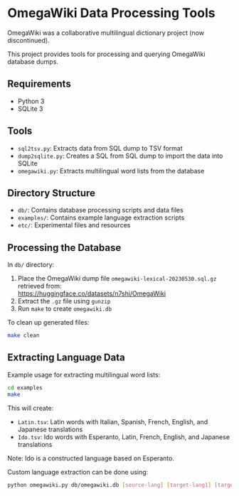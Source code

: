 # OmegaWiki Data Processing Tools

OmegaWiki was a collaborative multilingual dictionary project (now discontinued).

This project provides tools for processing and querying OmegaWiki database dumps.

## Requirements

- Python 3
- SQLite 3

## Tools

- `sql2tsv.py`: Extracts data from SQL dump to TSV format
- `dump2sqlite.py`: Creates a SQL from SQL dump to import the data into SQLite
- `omegawiki.py`: Extracts multilingual word lists from the database

## Directory Structure

- `db/`: Contains database processing scripts and data files
- `examples/`: Contains example language extraction scripts
- `etc/`: Experimental files and resources

## Processing the Database

In `db/` directory:

1. Place the OmegaWiki dump file `omegawiki-lexical-20230530.sql.gz` retrieved from:  
   https://huggingface.co/datasets/n7shi/OmegaWiki
2. Extract the `.gz` file using `gunzip`
3. Run `make` to create `omegawiki.db`

To clean up generated files:

```bash
make clean
```

## Extracting Language Data

Example usage for extracting multilingual word lists:

```bash
cd examples
make
```

This will create:

- `Latin.tsv`: Latin words with Italian, Spanish, French, English, and Japanese translations
- `Ido.tsv`: Ido words with Esperanto, Latin, French, English, and Japanese translations

Note: Ido is a constructed language based on Esperanto.

Custom language extraction can be done using:

```bash
python omegawiki.py db/omegawiki.db [source-lang] [target-lang1] [target-lang2] ...
```
